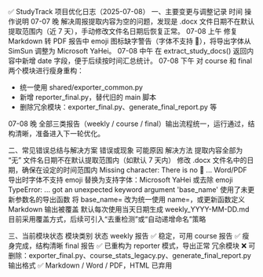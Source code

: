 ✅ StudyTrack 项目优化日志（2025-07-08）
一、主要变更与调整记录
时间	操作说明
07-07 晚	解决周报提取内容为空的问题，发现是 .docx 文件日期不在默认提取范围内（近 7 天），手动修改文件名日期后恢复正常。
07-08 上午	修复 Markdown 转 PDF 报告中 emoji 图标缺字警告（字体不支持 📘），将导出字体从 SimSun 调整为 Microsoft YaHei。
07-08 中午	在 extract_study_docs() 返回内容中新增 date 字段，便于后续按时间汇总统计。
07-08 下午	对 course 和 final 两个模块进行瘦身重构：<ul><li>统一使用 shared/exporter_common.py</li><li>新增 reporter_final.py，替代旧的 main 脚本</li><li>删除冗余模块：exporter_final.py、generate_final_report.py 等</ul>
07-08 晚	全部三类报告（weekly / course / final）输出流程统一，运行通过，结构清晰，准备进入下一轮优化。

二、常见错误总结与解决方案
错误或现象	可能原因	解决方法
提取内容全部为 “无”	文件名日期不在默认提取范围内（如默认 7 天内）	修改 .docx 文件名中的日期，确保在设定的时间范围内
Missing character: There is no 📘 ...	Word/PDF 导出时字体不支持 emoji	替换为支持字体：Microsoft YaHei 或去除 emoji
TypeError: ... got an unexpected keyword argument 'base_name'	使用了未更新参数名的导出函数	将 base_name= 改为统一使用 name=，或更新函数定义
Markdown 输出被覆盖	默认每次使用当天日期生成 weekly_YYYY-MM-DD.md	目前采用覆盖方式，后续可引入“去重检测”或“自动递增命名”策略

三、当前模块状态
模块类别	状态
weekly 报告	✅ 稳定，可用
course 报告	✅ 瘦身完成，结构清晰
final 报告	✅ 已重构为 reporter 模式，导出正常
冗余模块	❌ 可删除：exporter_final.py、course_stats_legacy.py、generate_final_report.py
输出格式	✅ Markdown / Word / PDF，HTML 已弃用